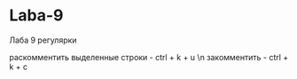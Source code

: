 # Laba-9
Лаба 9 регулярки

раскомментить выделенные строки - ctrl + k + u \n
закомментить - ctrl + k + c
